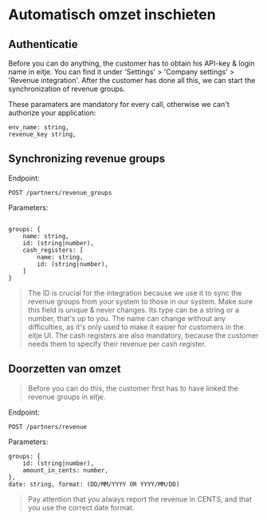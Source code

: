 # Automatisch omzet inschieten

## Authenticatie
Before you can do anything, the customer has to obtain his API-key & login name in eitje. You can find it under 'Settings' > 'Company settings' > 'Revenue integration'. After the customer has done all this, we can start the synchronization of revenue groups.


These paramaters are mandatory for every call, otherwise we can't authorize your application:

```
env_name: string,
revenue_key string,
```

## Synchronizing revenue groups

Endpoint:

```
POST /partners/revenue_groups
```

Parameters:

```

groups: {
	name: string,
	id: (string|number),
	cash_registers: [
		name: string,
		id: (string|number),
	]
}
```

> The ID is crucial for the integration because we use it to sync the revenue groups from your system to those in our system. Make sure this field is unique & never changes. Its type can be a string or a number, that's up to you. The name can change without any difficulties, as it's only used to make it easier for customers in the eitje UI. The cash registers are also mandatory, because the customer needs them to specify their revenue per cash register.








## Doorzetten van omzet

> Before you can do this, the customer first has to have linked the revenue groups in eitje. 

Endpoint:

```
POST /partners/revenue
```

Parameters:

```
groups: {
	id: (string|number),
	amount_in_cents: number,
},
date: string, format: (DD/MM/YYYY OR YYYY/MM/DD)

```

> Pay attention that you always report the revenue in CENTS, and that you use the correct date format. 